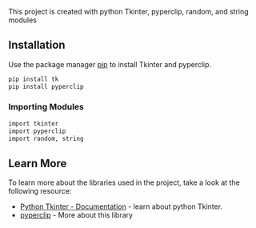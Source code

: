 This project is created with python Tkinter, pyperclip, random, and string modules

## Installation

Use the package manager [pip](https://pip.pypa.io/en/stable/) to install Tkinter and pyperclip.

```bash
pip install tk
pip install pyperclip
```
### Importing Modules
```bash
import tkinter
import pyperclip
import random, string
```

## Learn More
To learn more about the libraries used in the project, take a look at the following resource:

* [Python Tkinter - Documentation](https://docs.python.org/3/library/tk.html) - learn about python Tkinter.
* [pyperclip](https://pyperclip.readthedocs.io/en/latest/) - More about this library

